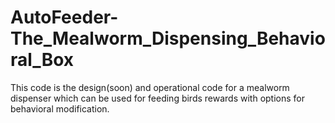 # AutoFeeder-The_Mealworm_Dispensing_Behavioral_Box
This code is the design(soon) and operational code for a mealworm dispenser which can be used for feeding birds rewards with options for behavioral modification.
